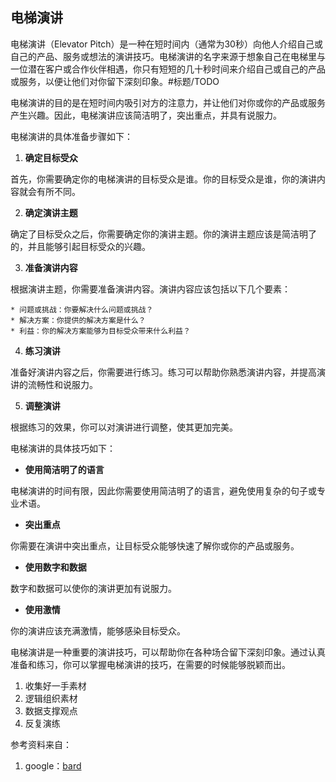 ## 电梯演讲
电梯演讲（Elevator Pitch）是一种在短时间内（通常为30秒）向他人介绍自己或自己的产品、服务或想法的演讲技巧。电梯演讲的名字来源于想象自己在电梯里与一位潜在客户或合作伙伴相遇，你只有短短的几十秒时间来介绍自己或自己的产品或服务，以便让他们对你留下深刻印象。#标题/TODO

电梯演讲的目的是在短时间内吸引对方的注意力，并让他们对你或你的产品或服务产生兴趣。因此，电梯演讲应该简洁明了，突出重点，并具有说服力。

电梯演讲的具体准备步骤如下：

1. **确定目标受众**

首先，你需要确定你的电梯演讲的目标受众是谁。你的目标受众是谁，你的演讲内容就会有所不同。

2. **确定演讲主题**

确定了目标受众之后，你需要确定你的演讲主题。你的演讲主题应该是简洁明了的，并且能够引起目标受众的兴趣。

3. **准备演讲内容**

根据演讲主题，你需要准备演讲内容。演讲内容应该包括以下几个要素：

    * 问题或挑战：你要解决什么问题或挑战？
    * 解决方案：你提供的解决方案是什么？
    * 利益：你的解决方案能够为目标受众带来什么利益？

4. **练习演讲**

准备好演讲内容之后，你需要进行练习。练习可以帮助你熟悉演讲内容，并提高演讲的流畅性和说服力。

5. **调整演讲**

根据练习的效果，你可以对演讲进行调整，使其更加完美。

电梯演讲的具体技巧如下：

* **使用简洁明了的语言**

电梯演讲的时间有限，因此你需要使用简洁明了的语言，避免使用复杂的句子或专业术语。

* **突出重点**

你需要在演讲中突出重点，让目标受众能够快速了解你或你的产品或服务。

* **使用数字和数据**

数字和数据可以使你的演讲更加有说服力。

* **使用激情**

你的演讲应该充满激情，能够感染目标受众。

电梯演讲是一种重要的演讲技巧，可以帮助你在各种场合留下深刻印象。通过认真准备和练习，你可以掌握电梯演讲的技巧，在需要的时候能够脱颖而出。


1. 收集好一手素材
2. 逻辑组织素材
3. 数据支撑观点
4. 反复演练

参考资料来自：
1. google：[bard](https://bard.google.com/)